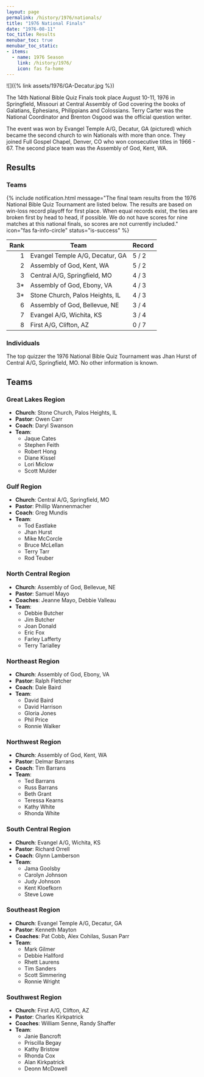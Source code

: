```yaml
---
layout: page
permalink: /history/1976/nationals/
title: "1976 National Finals"
date: "1976-08-11"
toc_title: Results
menubar_toc: true
menubar_toc_static:
- items:
  - name: 1976 Season
    link: /history/1976/
    icon: fas fa-home
---
```


![]({% link assets/1976/GA-Decatur.jpg %})

The 14th National Bible Quiz Finals took place August 10-11, 1976 in Springfield, Missouri at Central Assembly of God covering the books of Galatians, Ephesians, Philippians and Colossians. Terry Carter was the National Coordinator and Brenton Osgood was the official question writer.

The event was won by Evangel Temple A/G, Decatur, GA (pictured) which became the second church to win Nationals with more than once. They joined Full Gospel Chapel, Denver, CO who won consecutive titles in 1966 - 67. The second place team was the Assembly of God, Kent, WA.

## Results

### Teams

{% include notification.html
   message="The final team results from the 1976 National Bible Quiz Tournament are listed below. The results are based on win-loss record playoff for first place. When equal records exist, the ties are broken first by head to head, if possible. We do not have scores for nine matches at this national finals, so scores are not currently included."
   icon="fas fa-info-circle"
   status="is-success" %}

| Rank | Team                            | Record |
|-----:|---------------------------------|--------|
| 1    | Evangel Temple A/G, Decatur, GA | 5 / 2  |
| 2    | Assembly of God, Kent, WA       | 5 / 2  |
| 3    | Central A/G, Springfield, MO    | 4 / 3  |
| 3*   | Assembly of God, Ebony, VA      | 4 / 3  |
| 3*   | Stone Church, Palos Heights, IL | 4 / 3  |
| 6    | Assembly of God, Bellevue, NE   | 3 / 4  |
| 7    | Evangel A/G, Wichita, KS        | 3 / 4  |
| 8    | First A/G, Clifton, AZ          | 0 / 7  |

### Individuals

The top quizzer the 1976 National Bible Quiz Tournament was Jhan Hurst of Central A/G, Springfield, MO. No other information is known.

## Teams

### Great Lakes Region

* **Church**: Stone Church, Palos Heights, IL
* **Pastor**: Owen Carr
* **Coach**: Daryl Swanson
* **Team**:
    * Jaque Cates
    * Stephen Feith
    * Robert Hong
    * Diane Kissel
    * Lori Miclow
    * Scott Mulder

### Gulf Region

* **Church**: Central A/G, Springfield, MO
* **Pastor**: Phillip Wannenmacher
* **Coach**: Greg Mundis
* **Team**:
    * Tod Eastlake
    * Jhan Hurst
    * Mike McCorcle
    * Bruce McLellan
    * Terry Tarr
    * Rod Teuber

### North Central Region

* **Church**: Assembly of God, Bellevue, NE
* **Pastor**: Samuel Mayo
* **Coaches**: Jeanne Mayo, Debbie Valleau
* **Team**:
    * Debbie Butcher
    * Jim Butcher
    * Joan Donald
    * Eric Fox
    * Farley Lafferty
    * Terry Tarialley

### Northeast Region

* **Church**: Assembly of God, Ebony, VA
* **Pastor**: Ralph Fletcher
* **Coach**: Dale Baird
* **Team**:
    * David Baird
    * David Harrison
    * Gloria Jones
    * Phil Price
    * Ronnie Walker

### Northwest Region

* **Church**: Assembly of God, Kent, WA
* **Pastor**: Delmar Barrans
* **Coach**: Tim Barrans
* **Team**:
    * Ted Barrans
    * Russ Barrans
    * Beth Grant
    * Teressa Kearns
    * Kathy White
    * Rhonda White

### South Central Region

* **Church**: Evangel A/G, Wichita, KS
* **Pastor**: Richard Orrell
* **Coach**: Glynn Lamberson
* **Team**:
    * Jama Goolsby
    * Carolyn Johnson
    * Judy Johnson
    * Kent Kloefkorn
    * Steve Lowe

### Southeast Region

* **Church**: Evangel Temple A/G, Decatur, GA
* **Pastor**: Kenneth Mayton
* **Coaches**: Pat Cobb, Alex Cohilas, Susan Parr
* **Team**:
    * Mark Gilmer
    * Debbie Hallford
    * Rhett Laurens
    * Tim Sanders
    * Scott Simmering
    * Ronnie Wright

### Southwest Region

* **Church**: First A/G, Clifton, AZ
* **Pastor**: Charles Kirkpatrick
* **Coaches**: William Senne, Randy Shaffer
* **Team**:
    * Janie Bancroft
    * Priscilla Begay
    * Kathy Bristow
    * Rhonda Cox
    * Alan Kirkpatrick
    * Deonn McDowell
